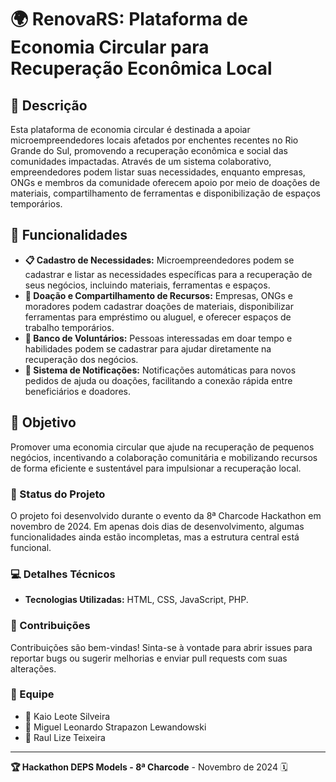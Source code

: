 # 🌍 RenovaRS: Plataforma de Economia Circular para Recuperação Econômica Local

## 📄 Descrição
Esta plataforma de economia circular é destinada a apoiar microempreendedores locais afetados por enchentes recentes no Rio Grande do Sul, promovendo a recuperação econômica e social das comunidades impactadas. Através de um sistema colaborativo, empreendedores podem listar suas necessidades, enquanto empresas, ONGs e membros da comunidade oferecem apoio por meio de doações de materiais, compartilhamento de ferramentas e disponibilização de espaços temporários.

## 🚀 Funcionalidades
- **📋 Cadastro de Necessidades:** Microempreendedores podem se cadastrar e listar as necessidades específicas para a recuperação de seus negócios, incluindo materiais, ferramentas e espaços.
- **🤝 Doação e Compartilhamento de Recursos:** Empresas, ONGs e moradores podem cadastrar doações de materiais, disponibilizar ferramentas para empréstimo ou aluguel, e oferecer espaços de trabalho temporários.
- **👥 Banco de Voluntários:** Pessoas interessadas em doar tempo e habilidades podem se cadastrar para ajudar diretamente na recuperação dos negócios.
- **🔔 Sistema de Notificações:** Notificações automáticas para novos pedidos de ajuda ou doações, facilitando a conexão rápida entre beneficiários e doadores.

## 🎯 Objetivo
Promover uma economia circular que ajude na recuperação de pequenos negócios, incentivando a colaboração comunitária e mobilizando recursos de forma eficiente e sustentável para impulsionar a recuperação local.

### 📌 Status do Projeto
O projeto foi desenvolvido durante o evento da 8ª Charcode Hackathon em novembro de 2024. Em apenas dois dias de desenvolvimento, algumas funcionalidades ainda estão incompletas, mas a estrutura central está funcional.

### 💻 Detalhes Técnicos
- **Tecnologias Utilizadas:** HTML, CSS, JavaScript, PHP.

### 🤲 Contribuições
Contribuições são bem-vindas! Sinta-se à vontade para abrir issues para reportar bugs ou sugerir melhorias e enviar pull requests com suas alterações.

### 👥 Equipe
- 👤 Kaio Leote Silveira
- 👤 Miguel Leonardo Strapazon Lewandowski
- 👤 Raul Lize Teixeira

---

**🏆 Hackathon DEPS Models - 8ª Charcode** - Novembro de 2024 🗓️

